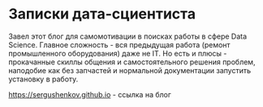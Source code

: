 # Записки дата-сциентиста

Завел этот блог для самомотивации в поисках работы в сфере Data Science. Главное сложность - вся предыдущая работа (ремонт промышленного оборудования) даже не IT. Но есть и плюсы - прокачанные скиллы общения и самостоятельного решения проблем, наподобие как без запчастей и нормальной документации запустить установку в работу.

<https://sergushenkov.github.io> - cсылка на блог
